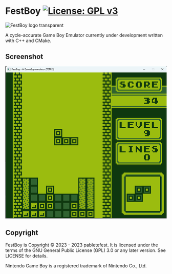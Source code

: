 # FestBoy  [![License: GPL v3](https://img.shields.io/badge/License-GPLv3-blue.svg)](https://www.gnu.org/licenses/gpl-3.0)

<img width="612" height="408" alt="FestBoy logo transparent" src="https://github.com/user-attachments/assets/d61bba0e-6e4b-4ee5-ab68-ebc6299a48e5" />

A cycle-accurate Game Boy Emulator currently under development written with C++ and CMake.

## Screenshot
![screenshot1](docs/Tetris_Game-FestBoy.png)

## Copyright

FestBoy is Copyright © 2023 - 2023 pabletefest.
It is licensed under the terms of the GNU General Public License (GPL) 3.0 or any later version. See LICENSE for details.

Nintendo Game Boy is a registered trademark of Nintendo Co., Ltd.
